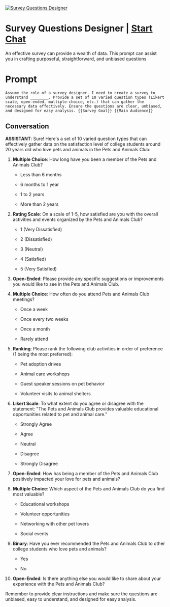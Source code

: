 
[![Survey Questions Designer](https://flow-prompt-covers.s3.us-west-1.amazonaws.com/icon/abstract/abs_5.png)](https://gptcall.net/chat.html?data=%7B%22contact%22%3A%7B%22id%22%3A%225NvRUzSddAL3_Q_P8CHm0%22%2C%22flow%22%3Atrue%7D%7D)
# Survey Questions Designer | [Start Chat](https://gptcall.net/chat.html?data=%7B%22contact%22%3A%7B%22id%22%3A%225NvRUzSddAL3_Q_P8CHm0%22%2C%22flow%22%3Atrue%7D%7D)
An effective survey can provide a wealth of data. This prompt can assist you in crafting purposeful, straightforward, and unbiased questions

# Prompt

```
Assume the role of a survey designer. I need to create a survey to understand ________. Provide a set of 10 varied question types (Likert scale, open-ended, multiple-choice, etc.) that can gather the necessary data effectively. Ensure the questions are clear, unbiased, and designed for easy analysis. {{Survey Goal}} {{Main Audience}}
```

## Conversation

**ASSISTANT**: Sure! Here's a set of 10 varied question types that can effectively gather data on the satisfaction level of college students around 20 years old who love pets and animals in the Pets and Animals Club:



1. **Multiple Choice**: How long have you been a member of the Pets and Animals Club?

   - Less than 6 months

   - 6 months to 1 year

   - 1 to 2 years

   - More than 2 years



2. **Rating Scale**: On a scale of 1-5, how satisfied are you with the overall activities and events organized by the Pets and Animals Club?

   - 1 (Very Dissatisfied)

   - 2 (Dissatisfied)

   - 3 (Neutral)

   - 4 (Satisfied)

   - 5 (Very Satisfied)



3. **Open-Ended**: Please provide any specific suggestions or improvements you would like to see in the Pets and Animals Club.



4. **Multiple Choice**: How often do you attend Pets and Animals Club meetings?

   - Once a week

   - Once every two weeks

   - Once a month

   - Rarely attend



5. **Ranking**: Please rank the following club activities in order of preference (1 being the most preferred):

   - Pet adoption drives

   - Animal care workshops

   - Guest speaker sessions on pet behavior

   - Volunteer visits to animal shelters



6. **Likert Scale**: To what extent do you agree or disagree with the statement: "The Pets and Animals Club provides valuable educational opportunities related to pet and animal care."

   - Strongly Agree

   - Agree

   - Neutral

   - Disagree

   - Strongly Disagree



7. **Open-Ended**: How has being a member of the Pets and Animals Club positively impacted your love for pets and animals?



8. **Multiple Choice**: Which aspect of the Pets and Animals Club do you find most valuable?

   - Educational workshops

   - Volunteer opportunities

   - Networking with other pet lovers

   - Social events



9. **Binary**: Have you ever recommended the Pets and Animals Club to other college students who love pets and animals?

   - Yes

   - No



10. **Open-Ended**: Is there anything else you would like to share about your experience with the Pets and Animals Club?



Remember to provide clear instructions and make sure the questions are unbiased, easy to understand, and designed for easy analysis.


